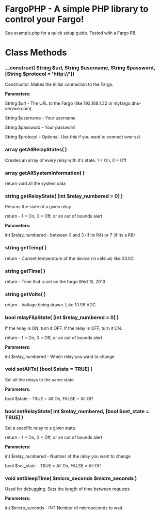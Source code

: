 FargoPHP - A simple PHP library to control your Fargo!
================================

See example.php for a quick setup guide. Tested with a Fargo R8.

Class Methods
================================

### __construct( String $url, String $username, String $password, [String $protocol = 'http://'])
Constructor. Makes the initial connection to the Fargo.

__Parameters:__

String $url - The URL to the Fargo (like 192.168.1.32 or myfargo.dns-service.com)

String $username - Your username

String $password - Your password

String $protocol - Optional. Use this if you want to connect over ssl.


### array getAllRelayStates( )
Creates an array of every relay with it's state. 1 = On, 0 = Off


### array getAllSystemInformation( )
return void all the system data

### string getRelayState( [int $relay_numbered = 0] )
Returns the state of a given relay

return - 1 = On, 0 = Off, or an out of bounds alert

__Parameters:__

int $relay_numbered - between 0 and 3 (if its R4) or 7 (if its a R8)


### string getTemp( )
return - Current temperature of the device (in celsius) like 33.0C

### string getTime( )
return - Time that is set on the fargo Wed 13, 2013

### string getVolts( )
return - Voltage being drawn. Like 10.98 VDC

### bool relayFlipState( [int $relay_numbered = 0] )
If the relay is ON, turn it OFF. If the relay is OFF, turn it ON.

return - 1 = On, 0 = Off, or an out of bounds alert

__Parameters:__

int $relay_numbered - Which relay you want to change


### void setAllTo( [bool $state = TRUE] )
Set all the relays to the same state

__Parameters:__

bool $state - TRUE = All On, FALSE = All Off


### bool setRelayState( int $relay_numbered, [bool $set_state = TRUE] )
Set a specific relay to a given state.

return - 1 = On, 0 = Off, or an out of bounds alert

__Parameters:__

int $relay_numbered - Number of the relay you want to change

bool $set_state - TRUE = All On, FALSE = All Off


### void setSleepTime( $micro_seconds $micro_seconds )
Used for debugging. Sets the length of time between requests

__Parameters:__

int $micro_seconds - INT Number of microseconds to wait.

